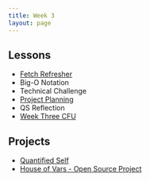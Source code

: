 ```yaml
---
title: Week 3
layout: page
---
```


## Lessons

* [Fetch Refresher](../lessons/fetch_refresher)
* Big-O Notation
* Technical Challenge
* [Project Planning](../lessons/project-planning)
* QS Reflection
* [Week Three CFU](https://github.com/turingschool/checks-for-understanding/blob/master/module-4/backend/week_three.md)

## Projects

* [Quantified Self](./projects/quantified-self/quantified-self)
* [House of Vars - Open Source Project](http://backend.turing.io/module4/projects/open_source_project)
